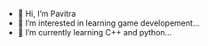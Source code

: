 - 👋 Hi, I’m Pavitra
- 👀 I’m interested in learning game developement...
- 🌱 I’m currently learning C++ and python...


<!---
PaulitePavitra/PaulitePavitra is a ✨ special ✨ repository because its `README.md` (this file) appears on your GitHub profile.
You can click the Preview link to take a look at your changes.
--->

